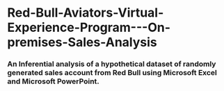# Red-Bull-Aviators-Virtual-Experience-Program---On-premises-Sales-Analysis


### An Inferential analysis of a hypothetical dataset of randomly generated sales account from Red Bull using Microsoft Excel and Microsoft PowerPoint.
